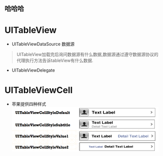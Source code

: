 ## 哈哈哈

# UITableView
* UITableViewDataSource 数据源
> UITableView加载完后询问数据源有什么数据,数据源通过遵守数据源协议的代理执行方法告诉tableView有什么数据.

* UITableViewDelegate




# UITableViewCell
* 苹果提供四种样式
![](/0107/images/WX20170728-191339.png)





